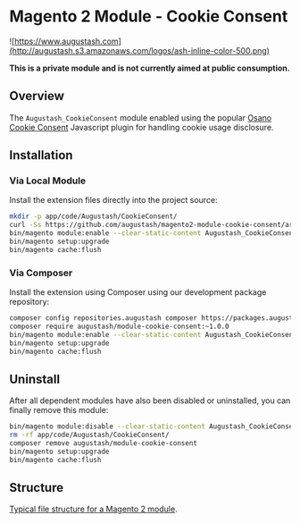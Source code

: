 # Magento 2 Module - Cookie Consent

![https://www.augustash.com](http://augustash.s3.amazonaws.com/logos/ash-inline-color-500.png)

**This is a private module and is not currently aimed at public consumption.**

## Overview

The `Augustash_CookieConsent` module enabled using the popular [Osano Cookie Consent](https://www.osano.com/cookieconsent) Javascript plugin for handling cookie usage disclosure.

## Installation

### Via Local Module

Install the extension files directly into the project source:

```bash
mkdir -p app/code/Augustash/CookieConsent/
curl -Ss https://github.com/augustash/magento2-module-cookie-consent/archive/1.0.0.tar.gz | tar xf - --strip 1 -C app/code/Augustash/CookieConsent/
bin/magento module:enable --clear-static-content Augustash_CookieConsent
bin/magento setup:upgrade
bin/magento cache:flush
```

### Via Composer

Install the extension using Composer using our development package repository:

```bash
composer config repositories.augustash composer https://packages.augustash.com/repo/private
composer require augustash/module-cookie-consent:~1.0.0
bin/magento module:enable --clear-static-content Augustash_CookieConsent
bin/magento setup:upgrade
bin/magento cache:flush
```

## Uninstall

After all dependent modules have also been disabled or uninstalled, you can finally remove this module:

```bash
bin/magento module:disable --clear-static-content Augustash_CookieConsent
rm -rf app/code/Augustash/CookieConsent/
composer remove augustash/module-cookie-consent
bin/magento setup:upgrade
bin/magento cache:flush
```

## Structure

[Typical file structure for a Magento 2 module](http://devdocs.magento.com/guides/v2.3/extension-dev-guide/build/module-file-structure.html).
